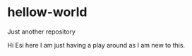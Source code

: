 # hellow-world
Just another repository

Hi Esi here
I am just having a play around as I am new to this.
